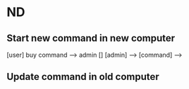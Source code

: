 # ND

## Start new command in new computer

[user] buy command   --> admin []
[admin]   --> 
[command] --> 


## Update command in old computer

